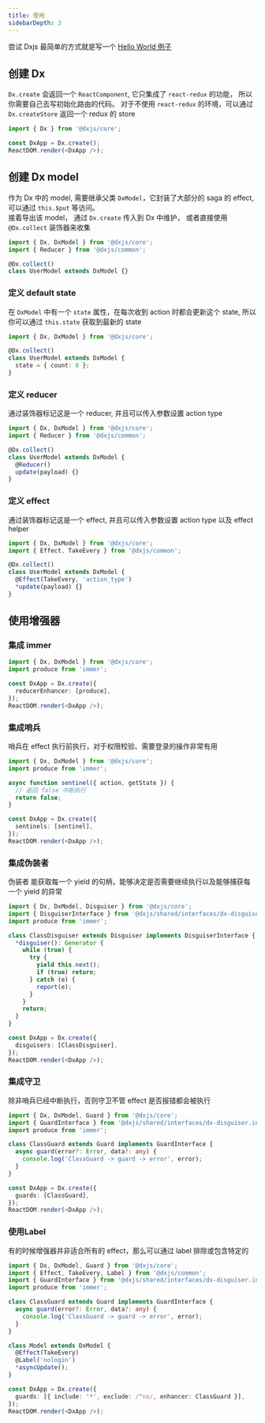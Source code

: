 ```yaml
---
title: 使用
sidebarDepth: 3
---
```


尝试 Dxjs 最简单的方式就是写一个 [Hello World 例子](https://github.com/taixw2/dxjs/tree/master/examples/create-react-app)

## 创建 Dx

`Dx.create` 会返回一个 `ReactComponent`, 它只集成了 `react-redux` 的功能， 所以你需要自己去写初始化路由的代码。
对于不使用 `react-redux` 的环境，可以通过 `Dx.createStore` 返回一个 redux 的 store

```javascript
import { Dx } from '@dxjs/core';

const DxApp = Dx.create();
ReactDOM.render(<DxApp />);
```

## 创建 Dx model

作为 Dx 中的 model, 需要继承父类 `DxModel`，它封装了大部分的 saga 的 effect, 可以通过 `this.$put` 等访问。  
接着导出该 model， 通过 `Dx.create` 传入到 Dx 中维护， 或者直接使用 `@Dx.collect` 装饰器来收集

```typescript
import { Dx, DxModel } from '@dxjs/core';
import { Reducer } from '@dxjs/common';

@Dx.collect()
class UserModel extends DxModel {}
```

### 定义 default state

在 `DxModel` 中有一个 `state` 属性，在每次收到 action 时都会更新这个 state, 所以你可以通过 `this.state` 获取到最新的 state

```typescript
import { Dx, DxModel } from '@dxjs/core';

@Dx.collect()
class UserModel extends DxModel {
  state = { count: 0 };
}
```

### 定义 reducer

通过装饰器标记这是一个 reducer, 并且可以传入参数设置 action type

```typescript
import { Dx, DxModel } from '@dxjs/core';
import { Reducer } from '@dxjs/common';

@Dx.collect()
class UserModel extends DxModel {
  @Reducer()
  update(payload) {}
}
```

### 定义 effect

通过装饰器标记这是一个 effect, 并且可以传入参数设置 action type 以及 effect helper

```typescript
import { Dx, DxModel } from '@dxjs/core';
import { Effect, TakeEvery } from '@dxjs/common';

@Dx.collect()
class UserModel extends DxModel {
  @Effect(TakeEvery, 'action_type')
  *update(payload) {}
}
```

## 使用增强器

### 集成 immer

```typescript
import { Dx, DxModel } from '@dxjs/core';
import produce from 'immer';

const DxApp = Dx.create({
  reducerEnhancer: [produce],
});
ReactDOM.render(<DxApp />);
```

### 集成哨兵

哨兵在 effect 执行前执行，对于权限校验、需要登录的操作非常有用

```typescript
import { Dx, DxModel } from '@dxjs/core';
import produce from 'immer';

async function sentinel({ action, getState }) {
  // 返回 false 中断执行
  return false;
}

const DxApp = Dx.create({
  sentinels: [sentinel],
});
ReactDOM.render(<DxApp />);
```

### 集成伪装者

伪装者 能获取每一个 yield 的句柄，能够决定是否需要继续执行以及能够捕获每一个 yield 的异常

```typescript
import { Dx, DxModel, Disguiser } from '@dxjs/core';
import { DisguiserInterface } from '@dxjs/shared/interfaces/dx-disguiser.interface';
import produce from 'immer';

class ClassDisguiser extends Disguiser implements DisguiserInterface {
  *disguiser(): Generator {
    while (true) {
      try {
        yield this.next();
        if (true) return;
      } catch (e) {
        report(e);
      }
    }
    return;
  }
}

const DxApp = Dx.create({
  disguisers: [ClassDisguiser],
});
ReactDOM.render(<DxApp />);
```

### 集成守卫

除非哨兵已经中断执行，否则守卫不管 effect 是否报错都会被执行

```typescript
import { Dx, DxModel, Guard } from '@dxjs/core';
import { GuardInterface } from '@dxjs/shared/interfaces/dx-disguiser.interface';
import produce from 'immer';

class ClassGuard extends Guard implements GuardInterface {
  async guard(error?: Error, data?: any) {
    console.log('ClassGuard -> guard -> error', error);
  }
}

const DxApp = Dx.create({
  guards: [ClassGuard],
});
ReactDOM.render(<DxApp />);
```

### 使用Label

有的时候增强器并非适合所有的 effect，那么可以通过 label 排除或包含特定的

```typescript
import { Dx, DxModel, Guard } from '@dxjs/core';
import { Effect, TakeEvery, Label } from '@dxjs/common';
import { GuardInterface } from '@dxjs/shared/interfaces/dx-disguiser.interface';
import produce from 'immer';

class ClassGuard extends Guard implements GuardInterface {
  async guard(error?: Error, data?: any) {
    console.log('ClassGuard -> guard -> error', error);
  }
}

class Model extends DxModel {
  @Effect(TakeEvery)
  @Label('nologin')
  *asyncUpdate();
}

const DxApp = Dx.create({
  guards: [{ include: '*', exclude: /^no/, enhancer: ClassGuard }],
});
ReactDOM.render(<DxApp />);
```

